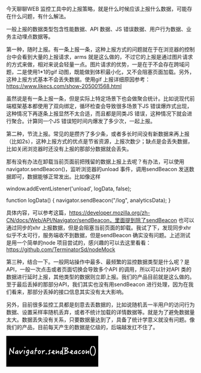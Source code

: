 今天聊聊WEB 监控工具中的上报策略，就是什么时候应该上报什么数据，可能存在什么问题，有什么解法。

一般上报的数据类型包含性能数据、API 数据、JS 错误数据、用户行为数据、业务主动埋点数据等。

第一种，随时上报。有一条上报一条，这种上报方式的问题就在于在浏览器的控制台中会看到大量的上报请求，arms 就是这么做的，不过它的上报是通过图片请求的方式来做，相对来说会轻量一点。图片请求的优势，一是在于不会存在跨域问题，二是使用1*1的gif 动图，既能做到体积最小化，又不会阻塞页面加载。另外，这种上报方式基本不会丢失数据。使用gif 上报详细原因参考：https://www.likecs.com/show-205001568.html

虽然说是有一条上报一条，但是实际上特定场景下也会做聚合统计。比如说现代前端框架基本都使用了双向绑定，循环检查会导致很多场景下JS 错误爆炸式出现，这种情况下再逐条上报显然不太合适，而且都是同类JS 错误，这种情况下就会进行聚合。计算同一个JS 错误短时间内爆发了多少次，一起上报。

第二种，节流上报。常见的是攒齐了多少条，或者多长时间没有新数据来再上报（比如2s），这种上报方式的优点是节省资源，上报次数少；缺点是会丢失数据，比如关闭浏览器时还没有上报的那部分数据就会丢失。

那有没有办法在卸载当前页面前把残留的数据上报上去呢？有办法，可以使用navigator.sendBeacon()，监听浏览器的unload 事件，调用sendBeacon 发送数据即可，数据能够正常发出。比如像这样

window.addEventListener('unload', logData, false);

function logData() {
    navigator.sendBeacon("/log", analyticsData);
}

具体内容，可以参考这篇，https://developer.mozilla.org/zh-CN/docs/Web/API/Navigator/sendBeacon，里面提到除了sendBeacon 也可以通过同步的xhr 上报数据，但是会阻塞当前页面的卸载。我试了下，发现同步xhr 似乎不太可行，服务端收不到数据，但是sendBeacon 确实没有问题。上述测试是用一个简单的node 项目尝试的，感兴趣的可以去这里看看：https://github.com/TerminatorSd/nodeMock

第三种，结合一下。一般网站操作中最多、最频繁的监控数据类型是什么呢？是API，一般一次点击或者页面切换会导致多个API 的调用，所以可以针对API 类的数据进行延时上报，其他类型的数据则立即上报。我们的产品目前就是这么做的。至于最后丢掉的那部分API，我们其实也没有用sendBeacon 进行处理，因为在我们看来，那部分丢掉的接口信息其实没有太大影响。

另外，目前很多监控工具都是刻意去丢数据的，比如说随机丢一半用户的访问行为数据、设置采样率随机丢弃，或者不统计加载的详情数据等。就是为了避免数据量太大。数据丢失没有关系，只要数据量达到了，具备了统计学意义就没有问题。像我们的产品，目前每天产生的数据是亿级的，后端越发扛不住了。

![10](./img/10.png)